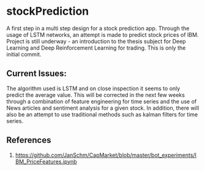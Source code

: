 # stockPrediction
A first step in a multi step design for a stock prediction app. Through the usage of LSTM networks, an attempt is made to predict stock prices of IBM. Project is still underway - an introduction to the thesis subject for Deep Learning and Deep Reinforcement Learning for trading.
This is only the initial commit.

## Current Issues:
The algorithm used is LSTM and on close inspection it seems to only predict the average value. This will be corrected in the next few weeks through a combination of feature engineering for time series and the use of News articles and sentiment analysis for a given stock. In addition, there will also be an attempt to use traditional methods such as kalman filters for time series.

## References
1. https://github.com/JanSchm/CapMarket/blob/master/bot_experiments/IBM_PriceFeatures.ipynb
